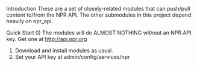 Introduction These are a set of closely-related modules that can push/pull
content to/from the NPR API. The other submodules in this project depend heavily
on npr_api.

Quick Start
  0) The modules will do ALMOST NOTHING without an NPR API key. Get one at
     http://api.npr.org
  1) Download and install modules as usual.
  2) Set your API key at admin/config/services/npr
